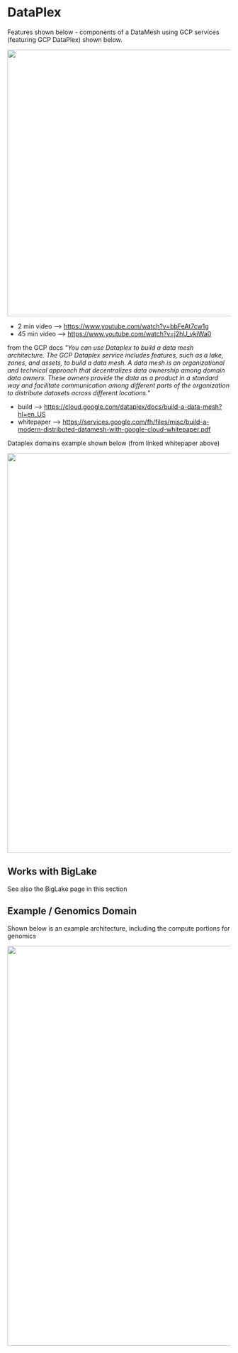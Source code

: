 # DataPlex

Features shown below - components of a DataMesh using GCP services (featuring GCP DataPlex) shown below.

<img src="https://github.com/lynnlangit/gcp-essentials/blob/master/7_sample_data/images/dataplex-features.png" width=600>

- 2 min video --> https://www.youtube.com/watch?v=bbFeAt7cw1g
- 45 min video --> https://www.youtube.com/watch?v=j2hU_vkiWa0

from the GCP docs *"You can use Dataplex to build a data mesh architecture. The GCP Dataplex service includes features, such as a lake, zones, and assets, to build a data mesh.
A data mesh is an organizational and technical approach that decentralizes data ownership among domain data owners. These owners provide the data as a product in a standard way and facilitate communication among different parts of the 
organization to distribute datasets across different locations."*

- build --> https://cloud.google.com/dataplex/docs/build-a-data-mesh?hl=en_US
- whitepaper --> https://services.google.com/fh/files/misc/build-a-modern-distributed-datamesh-with-google-cloud-whitepaper.pdf

Dataplex domains example shown below (from linked whitepaper above)

<img src="https://github.com/lynnlangit/gcp-essentials/blob/master/7_sample_data/images/dataplex-domains.png" width=900>

## Works with BigLake

See also the BigLake page in this section

## Example / Genomics Domain

Shown below is an example architecture, including the compute portions for genomics

<img src="https://github.com/lynnlangit/gcp-for-bioinformatics/blob/master/images/batch-pipelines.png" width=900>
